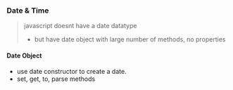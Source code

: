 ### Date & Time
> javascript doesnt have a date datatype
> - but have date object with large number of methods, no properties
#### Date Object
- use date constructor to create a date.
- set, get, to, parse methods
